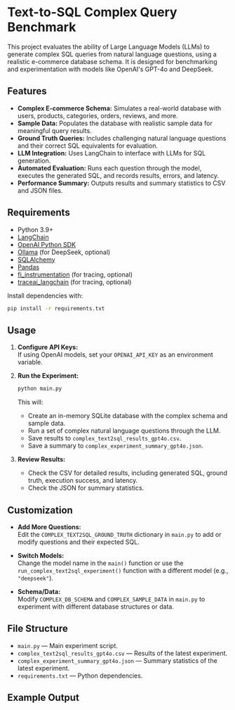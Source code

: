 # Text-to-SQL Complex Query Benchmark

This project evaluates the ability of Large Language Models (LLMs) to generate complex SQL queries from natural language questions, using a realistic e-commerce database schema. It is designed for benchmarking and experimentation with models like OpenAI's GPT-4o and DeepSeek.

## Features

- **Complex E-commerce Schema:** Simulates a real-world database with users, products, categories, orders, reviews, and more.
- **Sample Data:** Populates the database with realistic sample data for meaningful query results.
- **Ground Truth Queries:** Includes challenging natural language questions and their correct SQL equivalents for evaluation.
- **LLM Integration:** Uses LangChain to interface with LLMs for SQL generation.
- **Automated Evaluation:** Runs each question through the model, executes the generated SQL, and records results, errors, and latency.
- **Performance Summary:** Outputs results and summary statistics to CSV and JSON files.

## Requirements

- Python 3.9+
- [LangChain](https://github.com/langchain-ai/langchain)
- [OpenAI Python SDK](https://github.com/openai/openai-python)
- [Ollama](https://ollama.com/) (for DeepSeek, optional)
- [SQLAlchemy](https://www.sqlalchemy.org/)
- [Pandas](https://pandas.pydata.org/)
- [fi_instrumentation](https://github.com/future-agi/fi-instrumentation) (for tracing, optional)
- [traceai_langchain](https://github.com/future-agi/traceai-langchain) (for tracing, optional)

Install dependencies with:

```bash
pip install -r requirements.txt
```

## Usage

1. **Configure API Keys:**  
   If using OpenAI models, set your `OPENAI_API_KEY` as an environment variable.

2. **Run the Experiment:**

   ```bash
   python main.py
   ```

   This will:
   - Create an in-memory SQLite database with the complex schema and sample data.
   - Run a set of complex natural language questions through the LLM.
   - Save results to `complex_text2sql_results_gpt4o.csv`.
   - Save a summary to `complex_experiment_summary_gpt4o.json`.

3. **Review Results:**
   - Check the CSV for detailed results, including generated SQL, ground truth, execution success, and latency.
   - Check the JSON for summary statistics.

## Customization

- **Add More Questions:**  
  Edit the `COMPLEX_TEXT2SQL_GROUND_TRUTH` dictionary in `main.py` to add or modify questions and their expected SQL.

- **Switch Models:**  
  Change the model name in the `main()` function or use the `run_complex_text2sql_experiment()` function with a different model (e.g., `"deepseek"`).

- **Schema/Data:**  
  Modify `COMPLEX_DB_SCHEMA` and `COMPLEX_SAMPLE_DATA` in `main.py` to experiment with different database structures or data.

## File Structure

- `main.py` — Main experiment script.
- `complex_text2sql_results_gpt4o.csv` — Results of the latest experiment.
- `complex_experiment_summary_gpt4o.json` — Summary statistics of the latest experiment.
- `requirements.txt` — Python dependencies.

## Example Output
